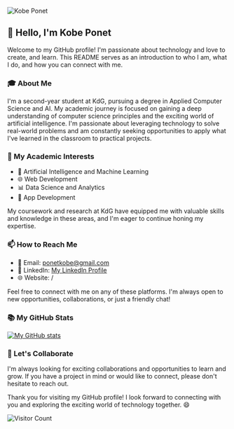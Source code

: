 
![Kobe Ponet](https://github.com/yourusername/yourusername/blob/main/github-header-image.png)

## 👋 Hello, I'm Kobe Ponet

Welcome to my GitHub profile! I'm passionate about technology and love to create, and learn. This README serves as an introduction to who I am, what I do, and how you can connect with me.

### 🎓 About Me

I'm a second-year student at KdG, pursuing a degree in Applied Computer Science and AI. My academic journey is focused on gaining a deep understanding of computer science principles and the exciting world of artificial intelligence. I'm passionate about leveraging technology to solve real-world problems and am constantly seeking opportunities to apply what I've learned in the classroom to practical projects.

### 🌟 My Academic Interests

- 🤖 Artificial Intelligence and Machine Learning
- 🌐 Web Development
- 📊 Data Science and Analytics
- 📱 App Development

My coursework and research at KdG have equipped me with valuable skills and knowledge in these areas, and I'm eager to continue honing my expertise.

### 📫 How to Reach Me

- 📧 Email: ponetkobe@gmail.com
- 💼 LinkedIn: [My LinkedIn Profile](linkedin.com/in/kobeponet/)
- 🌐 Website: /

Feel free to connect with me on any of these platforms. I'm always open to new opportunities, collaborations, or just a friendly chat!

### 📚 My GitHub Stats

[![My GitHub stats](https://github-readme-stats.vercel.app/api?username=softtagz-sys&show_icons=true)](https://github.com/softtagz-sys)

### 🤝 Let's Collaborate

I'm always looking for exciting collaborations and opportunities to learn and grow. If you have a project in mind or would like to connect, please don't hesitate to reach out.

Thank you for visiting my GitHub profile! I look forward to connecting with you and exploring the exciting world of technology together. 😄

![Visitor Count](https://profile-counter.glitch.me/softtagz-sys/count.svg)

